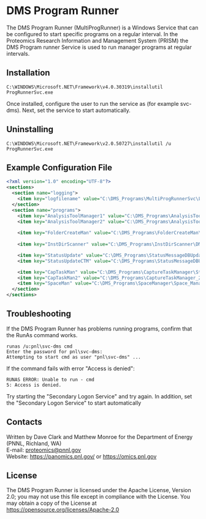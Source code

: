 # DMS Program Runner

The DMS Program Runner (MultiProgRunner) is a Windows Service that can be configured
to start specific programs on a regular interval. In the Proteomics Research Information and Management System (PRISM)
the DMS Program runner Service is used to run manager programs at regular intervals.

## Installation

```
C:\WINDOWS\Microsoft.NET\Framework\v4.0.30319\installutil ProgRunnerSvc.exe
```

Once installed, configure the user to run the service as (for example svc-dms).
Next, set the service to start automatically.

## Uninstalling

```
C:\WINDOWS\Microsoft.NET\Framework\v2.0.50727\installutil /u ProgRunnerSvc.exe
```

## Example Configuration File

```xml
<?xml version="1.0" encoding="UTF-8"?>
<sections>
  <section name="logging">
    <item key="logfilename" value="C:\DMS_Programs\MultiProgRunnerSvc\Logs\ProgRunner" />
  </section>
  <section name="programs">
    <item key="AnalysisToolManager1" value="C:\DMS_Programs\AnalysisToolManager1\StartManager1.bat" arguments="" run="Repeat" holdoff="90" />
    <item key="AnalysisToolManager2" value="C:\DMS_Programs\AnalysisToolManager2\StartManager2.bat" arguments="" run="Repeat" holdoff="90" />
    
    <item key="FolderCreateMan" value="C:\DMS_Programs\FolderCreateMan\PkgFolderCreateManager.exe" arguments="" run="Repeat" holdoff="30" />
    
    <item key="InstDirScanner" value="C:\DMS_Programs\InstDirScanner\DMS_InstDirScanner.exe" arguments="" run="Repeat" holdoff="180" />

    <item key="StatusUpdate" value="C:\DMS_Programs\StatusMessageDBUpdater\StatusMessageDBUpdater.exe" arguments="" run="Repeat" holdoff="60" />
    <item key="StatusUpdateCTM" value="C:\DMS_Programs\StatusMessageDBUpdaterCTM\StatusMessageDBUpdater.exe" arguments="" run="Repeat" holdoff="60" />

    <item key="CapTaskMan" value="C:\DMS_Programs\CaptureTaskManager\StartCTM1.bat" arguments="" run="Repeat" holdoff="90" />
    <item key="CapTaskMan2" value="C:\DMS_Programs\CaptureTaskManager_2\StartCTM2.bat" arguments="" run="Repeat" holdoff="90" />
    <item key="SpaceMan" value="C:\DMS_Programs\SpaceManager\Space_Manager.exe" arguments="" run="Repeat" holdoff="3600" />
  </section>
</sections>
```

## Troubleshooting

If the DMS Program Runner has problems running programs, confirm that the RunAs command works.

```
runas /u:pnl\svc-dms cmd
Enter the password for pnl\svc-dms:
Attempting to start cmd as user "pnl\svc-dms" ...
```

If the command fails with error "Access is denied":
```
RUNAS ERROR: Unable to run - cmd
5: Access is denied.
```

Try starting the "Secondary Logon Service" and try again.
In addition, set the "Secondary Logon Service" to start automatically


## Contacts

Written by Dave Clark and Matthew Monroe for the Department of Energy (PNNL, Richland, WA) \
E-mail: proteomics@pnnl.gov \
Website: https://panomics.pnl.gov/ or https://omics.pnl.gov

## License

The DMS Program Runner is licensed under the Apache License, Version 2.0; 
you may not use this file except in compliance with the License.  You may obtain 
a copy of the License at https://opensource.org/licenses/Apache-2.0
